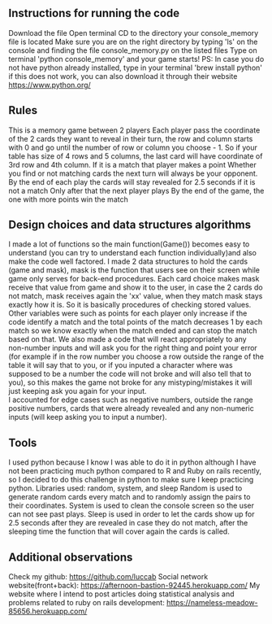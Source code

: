 ## Instructions for running the code

Download the file
Open terminal
CD to the directory your console_memory file is located
Make sure you are on the right directory by typing 'ls' on the console and finding the file console_memory.py on the listed files
Type on terminal 'python console_memory' and your game starts!
PS: In case you do not have python already installed, type in your terminal 'brew install python'
if this does not work, you can also download it through their website https://www.python.org/

## Rules

This is a memory game between 2 players
Each player pass the coordinate of the 2 cards they want to reveal in their turn,
the row and column starts with 0 and go until the number of row or column you choose - 1.
So if your table has size of 4 rows and 5 columns, the last card will have coordinate of
3rd row and 4th column.
If it is a match that player makes a point
Whether you find or not matching cards the next turn will always be your opponent.
By the end of each play the cards will stay revealed for 2.5 seconds if it is not a match
Only after that the next player plays
By the end of the game, the one with more points win the match

## Design choices and data structures algorithms

I made a lot of functions so the main function(Game()) becomes easy to understand
(you can try to understand each function individually)and also make the code well factored.
I made 2 data structures to hold the cards (game and mask), mask is the function that
users see on their screen while game only serves for back-end procedures.
Each card choice makes mask receive that value from game and show it to the user,
in case the 2 cards do not match, mask receives again the 'xx' value, when they match
mask stays exactly how it is. So it is basically procedures of checking stored values.
Other variables were such as points for each player only increase if the code identify
a match and the total points of the match decreases 1 by each match so we know exactly
when the match ended and can stop the match based on that. We also made a code that
will react appropriately to any non-number inputs and will ask you for the right thing
and point your error (for example if in the row number you choose a row outside the range of the
  table it will say that to you, or if you inputed a character where was supposed to be a
  number the code will not broke and will also tell that to you), so this makes the
game not broke for any mistyping/mistakes it will just keeping ask you again for your input.  
I accounted for edge cases such as negative numbers, outside the range positive numbers,
cards that were already revealed and any non-numeric inputs (will keep asking you to input
  a number).

## Tools

I used python because I know I was able to do it in python although I have not been practicing
much python compared to R and Ruby on rails recently, so I decided to do this challenge in
python to make sure I keep practicing python.
Libraries used: random, system, and sleep
Random is used to generate random cards every match and to randomly assign the
pairs to their coordinates.
System is used to clean the console screen so the user can not see past plays.
Sleep is used in order to let the cards show up for 2.5 seconds after they are
revealed in case they do not match, after the sleeping time the function that
will cover again the cards is called.

## Additional observations

Check my github: https://github.com/luccab
Social network website(front+back): https://afternoon-bastion-92445.herokuapp.com/
My website where I intend to post articles doing statistical analysis and problems related to
ruby on rails development: https://nameless-meadow-85656.herokuapp.com/

